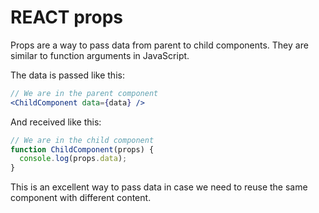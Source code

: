 # REACT props

Props are a way to pass data from parent to child components. They are similar to function arguments in JavaScript.

The data is passed like this:

```jsx
// We are in the parent component
<ChildComponent data={data} />
```

And received like this:

```jsx
// We are in the child component
function ChildComponent(props) {
  console.log(props.data);
}
```
This is an excellent way to pass data in case we need to reuse the same component with different content.